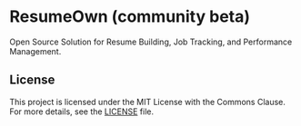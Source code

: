 # ResumeOwn (community beta)

Open Source Solution for Resume Building, Job Tracking, and Performance Management.

## License

This project is licensed under the MIT License with the Commons Clause. For more details, see the [LICENSE](LICENSE) file.
